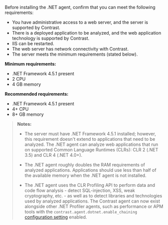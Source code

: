 <!--
title: "Contrast .NET Agent System Requirements"
description: "Contrast .NET agent system requirements"
tags: "installation agent .NET system requirements"
-->


Before installing the .NET agent, confirm that you can meet the following requirements:

- You have administrative access to a web server, and the server is supported by Contrast.
- There is a deployed application to be analyzed, and the web application technology is supported by Contrast.
- IIS can be restarted.
- The web server has network connectivity with Contrast. 
- The server meets the minimum requirements (stated below). 

**Minimum requirements:**

* .NET Framework 4.5.1 present
* 2 CPU
* 4 GB memory

**Recommended requirements:**

* .NET Framework 4.5.1 present
* 4+ CPU
* 8+ GB memory  

> **Notes:** 
> * The server must have .NET Framework 4.5.1 installed; however, this requirement doesn't extend to applications that need to be analyzed. The .NET agent can analyze web applications that run on supported Common Language Runtimes (CLRs): CLR 2 (.NET 3.5) and CLR 4 (.NET 4.0+). 
>
> * The .NET agent roughly doubles the RAM requirements of analyzed applications. Applications should use less than half of the available memory when the .NET agent is not installed. 
>
> * The .NET agent uses the CLR Profiling API to perform data and code flow analysis - detect SQL-injection, XSS, weak cryptography, etc. - as well as to detect libraries and technologies used by analyzed applications. The Contrast agent can now exist alongside other .NET Profiler agents, such as performance or APM tools with the `contrast.agent.dotnet.enable_chaining` [configuration setting](installation-netconfig.html#overview) enabled.
